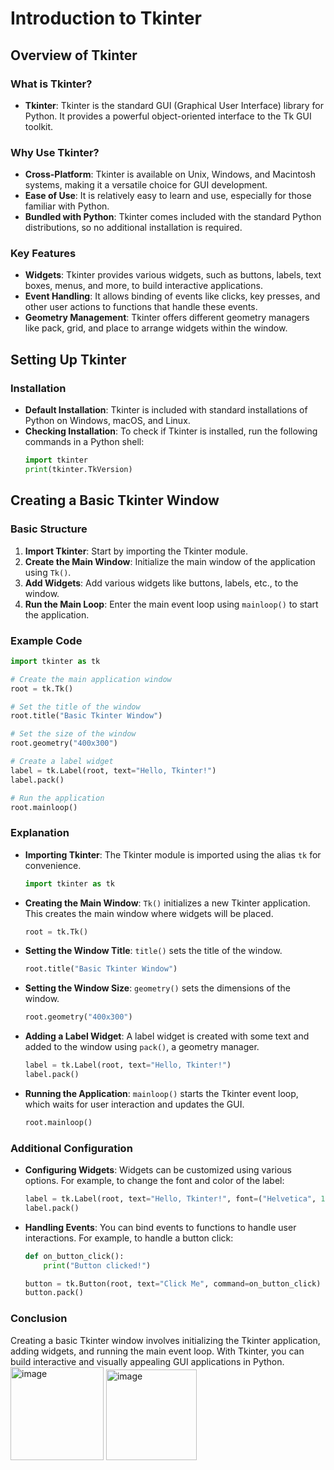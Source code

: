 # Introduction to Tkinter

## Overview of Tkinter

### What is Tkinter?
- **Tkinter**: Tkinter is the standard GUI (Graphical User Interface) library for Python. It provides a powerful object-oriented interface to the Tk GUI toolkit.

### Why Use Tkinter?
- **Cross-Platform**: Tkinter is available on Unix, Windows, and Macintosh systems, making it a versatile choice for GUI development.
- **Ease of Use**: It is relatively easy to learn and use, especially for those familiar with Python.
- **Bundled with Python**: Tkinter comes included with the standard Python distributions, so no additional installation is required.

### Key Features
- **Widgets**: Tkinter provides various widgets, such as buttons, labels, text boxes, menus, and more, to build interactive applications.
- **Event Handling**: It allows binding of events like clicks, key presses, and other user actions to functions that handle these events.
- **Geometry Management**: Tkinter offers different geometry managers like pack, grid, and place to arrange widgets within the window.

## Setting Up Tkinter

### Installation
- **Default Installation**: Tkinter is included with standard installations of Python on Windows, macOS, and Linux.
- **Checking Installation**: To check if Tkinter is installed, run the following commands in a Python shell:
  ```python
  import tkinter
  print(tkinter.TkVersion)
  ```
## Creating a Basic Tkinter Window

### Basic Structure
1. **Import Tkinter**: Start by importing the Tkinter module.
2. **Create the Main Window**: Initialize the main window of the application using `Tk()`.
3. **Add Widgets**: Add various widgets like buttons, labels, etc., to the window.
4. **Run the Main Loop**: Enter the main event loop using `mainloop()` to start the application.

### Example Code
```python
import tkinter as tk

# Create the main application window
root = tk.Tk()

# Set the title of the window
root.title("Basic Tkinter Window")

# Set the size of the window
root.geometry("400x300")

# Create a label widget
label = tk.Label(root, text="Hello, Tkinter!")
label.pack()

# Run the application
root.mainloop()
```

### Explanation
- **Importing Tkinter**: The Tkinter module is imported using the alias `tk` for convenience.
  ```python
  import tkinter as tk
  ```
- **Creating the Main Window**: `Tk()` initializes a new Tkinter application. This creates the main window where widgets will be placed.
  ```python
  root = tk.Tk()
  ```
- **Setting the Window Title**: `title()` sets the title of the window.
  ```python
  root.title("Basic Tkinter Window")
  ```
- **Setting the Window Size**: `geometry()` sets the dimensions of the window.
  ```python
  root.geometry("400x300")
  ```
- **Adding a Label Widget**: A label widget is created with some text and added to the window using `pack()`, a geometry manager.
  ```python
  label = tk.Label(root, text="Hello, Tkinter!")
  label.pack()
  ```
- **Running the Application**: `mainloop()` starts the Tkinter event loop, which waits for user interaction and updates the GUI.
  ```python
  root.mainloop()
  ```

### Additional Configuration
- **Configuring Widgets**: Widgets can be customized using various options. For example, to change the font and color of the label:
  ```python
  label = tk.Label(root, text="Hello, Tkinter!", font=("Helvetica", 16), fg="blue")
  label.pack()
  ```
- **Handling Events**: You can bind events to functions to handle user interactions. For example, to handle a button click:
  ```python
  def on_button_click():
      print("Button clicked!")

  button = tk.Button(root, text="Click Me", command=on_button_click)
  button.pack()
  ```

### Conclusion
Creating a basic Tkinter window involves initializing the Tkinter application, adding widgets, and running the main event loop. With Tkinter, you can build interactive and visually appealing GUI applications in Python.
<br>
<img width="149" alt="image" src="https://github.com/yashvisharma1204/Bootcamp/assets/137611141/fe3df0c3-dac4-4b7f-80aa-a5b501b49b61">
<img width="145" alt="image" src="https://github.com/yashvisharma1204/Bootcamp/assets/137611141/f1f403c5-ff67-4785-8d7a-a5b391159b6e">
